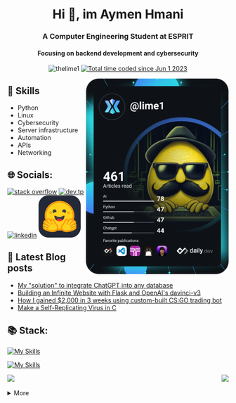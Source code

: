 <h1 align="center">Hi 👋, im Aymen Hmani</h1>
<h3 align="center">A Computer Engineering Student at ESPRIT</h3>
<h4 align="center">Focusing on backend development and cybersecurity</h4>

<p align="center"> <img src="https://komarev.com/ghpvc/?username=thelime1&label=Profile%20views&color=d1b000&style=flat" alt="thelime1" /> <a href="https://wakatime.com/@f527ccc3-e589-4baf-8918-702b4f1b7a1d"><img src="https://wakatime.com/badge/user/f527ccc3-e589-4baf-8918-702b4f1b7a1d.svg" alt="Total time coded since Jun 1 2023" /></a> </p>

<a href="https://app.daily.dev/lime1"><img align="right" src="https://github.com/TheLime1/TheLime1/blob/main/devcard.svg" width="325" alt="Aymen Hmani's Dev Card"/></a>

## 🔭 Skills

- Python
- Linux
- Cybersecurity
- Server infrastructure
- Automation
- APIs
- Networking

## 🌐 Socials:
<p align="left">

[![stack overflow](https://skillicons.dev/icons?i=stackoverflow)](https://stackoverflow.com/users/23000256/aymen-hmani)
[![dev.tp](https://skillicons.dev/icons?i=devto)](https://dev.to/thelime1)
[![linkedin](https://skillicons.dev/icons?i=linkedin)](https://www.linkedin.com/in/aymen-hmani/)
[![huggingface](https://raw.githubusercontent.com/TheLime1/skill-icons/main/icons/huggingface.svg)](https://huggingface.co/Lime1)
 </p>

## 📰 Latest Blog posts
<!-- BLOG-POST-LIST:START -->
- [My &quot;solution&quot; to integrate ChatGPT into any database](https://dev.to/thelime1/my-solution-to-integrate-chatgpt-into-any-database-8lb)
- [Building an Infinite Website with Flask and OpenAI&#39;s davinci-v3](https://dev.to/thelime1/building-an-infinite-website-with-flask-and-openais-davinci-v3-23ja)
- [How I gained $2,000 in 3 weeks using custom-built CS:GO trading bot](https://dev.to/thelime1/how-i-gained-2k-in-3-weeks-using-custom-built-csgo-trading-bot-3j8g)
- [Make a Self-Replicating Virus in C](https://dev.to/thelime1/make-a-self-replicating-virus-in-c-15b6)
<!-- BLOG-POST-LIST:END -->

## 📚 Stack:
<p align="left">

[![My Skills](https://skillicons.dev/icons?i=bash,css,html,python,c,cpp,js,markdown,flutter,powershell,regex,sass,svg&perline=13)]()
 </p>
<p align="left">

[![My Skills](https://skillicons.dev/icons?i=azure,vscode,linux,ae,ps,arduino,git,github,githubactions,mysql,postman,qt,sketchup,gcp&perline=20)]()
</p>

<p><img align="right" src="https://github-readme-stats.vercel.app/api/top-langs?username=thelime1&show_icons=false&theme=dark&bg_color=00000000&hide_border=true&locale=en&layout=compact" /></p>

<p align="left"><img src=https://github-readme-streak-stats.herokuapp.com/?user=TheLime1&theme=black-ice&hide_border=true&stroke=0000&background=0D1117&ring=ffd700&fire=lime&currStreakLabel=ffd700&bg_color=30,e96443,904e95&title_color=fff&text_color=fff/></p>

<details>
<summary>More</summary>

![metrics](github-metrics.svg)
</details>

